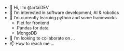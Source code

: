 - 👋 Hi, I’m @artaiDEV
- 👀 I’m interested in software development, AI & robotics
- 🌱 I’m currently learning python and some frameworks
    - Flet for frontend
    - Pandas for data
    - MongoDB
- 💞️ I’m looking to collaborate on ...
- 📫 How to reach me ...

<!---
artaiDEV/artaiDEV is a ✨ special ✨ repository because its `README.md` (this file) appears on your GitHub profile.
You can click the Preview link to take a look at your changes.
--->
